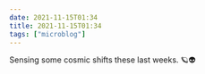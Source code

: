 ```yaml
---
date: 2021-11-15T01:34
title: 2021-11-15T01:34
tags: ["microblog"]
---
```


Sensing some cosmic shifts these last weeks. 🪐👽